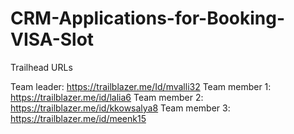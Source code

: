 # CRM-Applications-for-Booking-VISA-Slot

Trailhead URLs

Team leader: https://trailblazer.me/Id/mvalli32
Team member 1: https://trailblazer.me/id/lalia6 
Team member 2: https://trailblazer.me/id/kkowsalya8 
Team member 3: https://trailblazer.me/id/meenk15   
